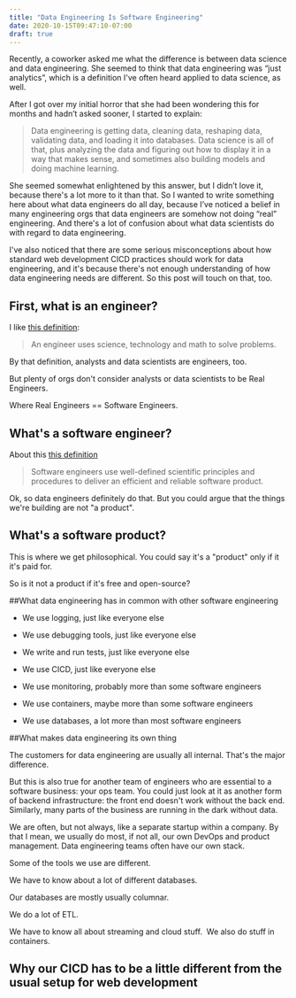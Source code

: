 ```yaml
---
title: "Data Engineering Is Software Engineering"
date: 2020-10-15T09:47:10-07:00
draft: true
---
```


Recently, a coworker asked me what the difference is between data science and data engineering. 
She seemed to think that data engineering was “just analytics”, which is a definition I've often 
heard applied to data science, as well. 

After I got over my initial horror that she had been wondering this for months and hadn’t asked sooner, I started to explain: 

 > Data engineering is getting data, cleaning data, reshaping data, validating data, and loading it into databases. 
 > Data science is all of that, plus analyzing the data and figuring out how to display it in a way that makes sense, 
 and sometimes also building models and doing machine learning. 

She seemed somewhat enlightened by this answer, but I didn’t love it, because there's a lot more to it than that. 
So I wanted to write something here about what data engineers do all day, 
because I’ve noticed a belief in many engineering orgs that data engineers are somehow not doing “real” engineering.
And there's a lot of confusion about what data scientists do with regard to data engineering. 

I've also noticed that there are some serious misconceptions about how standard web development CICD practices should work
for data engineering, and it's because there's not enough understanding of how data engineering needs are different. So this post
will touch on that, too. 

## First, what is an engineer?

I like [this definition](https://www.careerexplorer.com/careers/engineer/): 

> An engineer uses science, technology and math to solve problems.

By that definition, analysts and data scientists are engineers, too. 

But plenty of orgs don't consider analysts or data scientists to be Real Engineers. 

Where Real Engineers == Software Engineers. 

## What's a software engineer?

About this [this definition](https://www.thoughtco.com/what-is-software-engineering-958652)

> Software engineers use well-defined scientific principles and procedures to deliver an efficient and reliable software product. 

Ok, so data engineers definitely do that. But you could argue that the things we're building are not "a product". 

## What's a software product?

This is where we get philosophical. You could say it's a "product" only if it it's paid for. 

So is it not a product if it's free and open-source? 


##What data engineering has in common with other software engineering

- We use logging, just like everyone else

- We use debugging tools, just like everyone else

- We write and run tests, just like everyone else

- We use CICD, just like everyone else

- We use monitoring, probably more than some software engineers

- We use containers, maybe more than some software engineers

-  We use databases, a lot more than most software engineers

##What makes data engineering its own thing

The customers for data engineering are usually all internal. That's the major difference. 

But this is also true for another team of 
engineers who are essential to a software business: your ops team. You could just look at it as another form 
of backend infrastructure: the front end doesn't work without the back end. 
Similarly, many parts of the business are running in the dark without data. 

We are often, but not always, like a separate startup within a company. 
By that I mean, we usually do most, if not all, our own DevOps and product management. 
Data engineering teams often have our own stack. 

Some of the tools we use are different. 

We have to know about a lot of different databases. 

Our databases are mostly usually columnar. 

We do a lot of ETL. 

We have to know all about streaming and cloud stuff. 
 We also do stuff in containers. 

## Why our CICD has to be a little different from the usual setup for web development


